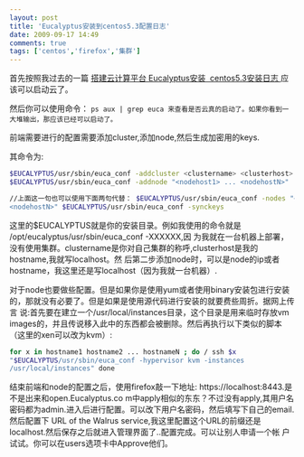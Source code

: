 ```yaml
---
layout: post
title: 'Eucalyptus安装到centos5.3配置日志'
date: 2009-09-17 14:49
comments: true
tags: ['centos','firefox','集群']
---
```


首先按照我过去的一篇 [ 搭建云计算平台 Eucalyptus安装  centos5.3安装日志
](http://blog.csdn.net/cctt_1/archive/2009/09/15/4553315.aspx) 应该可以启动云了。

然后你可以使用命令： ` ps aux | grep euca 来查看是否云真的启动了。如果你看到一大堆输出，那应该已经可以启动了。 `

前端需要进行的配置需要添加cluster,添加node,然后生成加密用的keys.

其命令为:
```bash
$EUCALYPTUS/usr/sbin/euca_conf -addcluster <clustername> <clusterhost>
$EUCALYPTUS/usr/sbin/euca_conf -addnode "<nodehost1> ... <nodehostN>"

//上面这一句也可以使用下面两句代替： $EUCALYPTUS/usr/sbin/euca_conf -nodes "<nodehost1> ...
<nodehostN>" $EUCALYPTUS/usr/sbin/euca_conf -synckeys

```

这里的\$EUCALYPTUS就是你的安装目录。例如我使用的命令就是 /opt/eucalyptus/usr/sbin/euca_conf -XXXXXX,因
为我就在一台机器上部署，没有使用集群。clustername是你对自己集群的称呼,clusterhost是我的hostname,我就写localhost。然
后第二步添加node时，<nodehost1>可以是node的ip或者hostname，我这里还是写localhost（因为我就一台机器）.

对于node也要做些配置。但是如果你是使用yum或者使用binary安装包进行安装的，那就没有必要了。但是如果是使用源代码进行安装的就要费些周折。据网上传言
说:首先要在建立一个/usr/local/instances目录，这个目录是用来临时存放vm
images的，并且传说移入此中的东西都会被删除。然后再执行以下类似的脚本（这里的xen可以改为kvm）:
```bash
for x in hostname1 hostname2 ... hostnameN ; do / ssh $x
"$EUCALYPTUS/usr/sbin/euca_conf -hypervisor kvm -instances
/usr/local/instances" done

```

结束前端和node的配置之后，使用firefox敲一下地址: https://localhost:8443.是不是出来和open.Eucalyptus.co
m中apply相似的东东？不过没有apply,其用户名密码都为admin.进入后进行配置。可以改下用户名密码，然后填写下自己的email.然后配置下 URL
of the Walrus service,我这里配置这个URL的前缀还是localhost.然后保存之后就进入管理界面了..配置完成。可以让别人申请一个帐
户试试。你可以在users选项卡中Approve他们。

